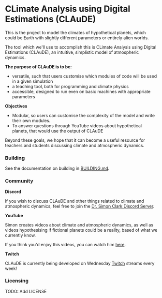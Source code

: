 # CLimate Analysis using Digital Estimations (CLAuDE)
This is the project to model the climates of hypothetical planets, which could be Earth with slightly different parameters or entirely alien worlds. 

The tool which we'll use to accomplish this is CLimate Analysis using Digital Estimations (CLAuDE), an intuitive, 
simplistic model of atmospheric dynamics.

**The purpose of CLAuDE is to be:**
- versatile, such that users customise which modules of code will be used in a given simulation
- a teaching tool, both for programming and climate physics
- accessible, designed to run even on basic machines with appropriate parameters

**Objectives**
- Modular, so users can customise the complexity of the model and write their own modules.
- To answer questions through YouTube videos about hypothetical planets, that would use the output of CLAuDE

Beyond these goals, we hope that it can become a useful resource for teachers and students discussing climate 
and atmospheric dynamics.

### Building
See the documentation on building in [BUILDING.md](https://github.com/Planet-Factory/claude/blob/master/BUILDING.md).

### Community

**Discord**

If you wish to discuss CLAuDE and other things related to climate and atmospheric dynamics, feel free 
to join the [Dr. Simon Clark Discord Server](https://discord.gg/SZu6e2F).

**YouTube**

Simon creates videos about climate and atmospheric dynamics, as well as videos hypothesising 
if fictional planets could be a reality, based of what we currently know. 

If you think you'd enjoy this videos, you can watch him [here](https://www.youtube.com/channel/UCRRr_xrOm66qaigIbwFLvbQ).

**Twitch**

CLAuDE is currently being developed on Wednesday [Twitch](https://twitch.tv/drsimonclark) streams every week! 

### Licensing
TODO: Add LICENSE  
